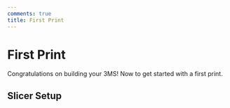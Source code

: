 ```yaml
---
comments: true
title: First Print
---
```


# First Print

Congratulations on building your 3MS! Now to get started with a first print.

## Slicer Setup

